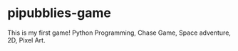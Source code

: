 # pipubblies-game
 This is my first game! Python Programming, Chase Game, Space adventure, 2D, Pixel Art.
